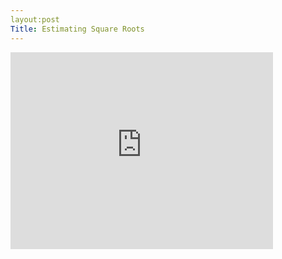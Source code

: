 ```yaml
---
layout:post
Title: Estimating Square Roots
---
```


<iframe width="420" height="315" src="https://www.youtube.com/embed/DXcM2_xldtM" frameborder="0" allowfullscreen></iframe>
